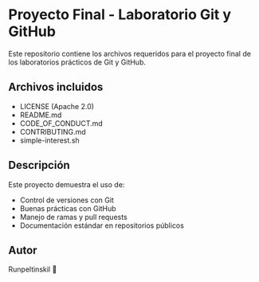 # Proyecto Final - Laboratorio Git y GitHub

Este repositorio contiene los archivos requeridos para el proyecto final de los laboratorios prácticos de Git y GitHub.

## Archivos incluidos

- LICENSE (Apache 2.0)
- README.md
- CODE_OF_CONDUCT.md
- CONTRIBUTING.md
- simple-interest.sh

## Descripción

Este proyecto demuestra el uso de:
- Control de versiones con Git
- Buenas prácticas con GitHub
- Manejo de ramas y pull requests
- Documentación estándar en repositorios públicos

## Autor

Runpeltinskil 🚀
